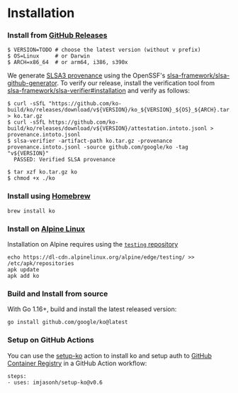 # Installation

### Install from [GitHub Releases](https://github.com/ko-build/ko/releases)

```
$ VERSION=TODO # choose the latest version (without v prefix)
$ OS=Linux     # or Darwin
$ ARCH=x86_64  # or arm64, i386, s390x
```

We generate [SLSA3 provenance](https://slsa.dev) using the OpenSSF's [slsa-framework/slsa-github-generator](https://github.com/slsa-framework/slsa-github-generator). To verify our release, install the verification tool from [slsa-framework/slsa-verifier#installation](https://github.com/slsa-framework/slsa-verifier#installation) and verify as follows:


```shell
$ curl -sSfL "https://github.com/ko-build/ko/releases/download/v${VERSION}/ko_${VERSION}_${OS}_${ARCH}.tar.gz" > ko.tar.gz
$ curl -sSfL https://github.com/ko-build/ko/releases/download/v${VERSION}/attestation.intoto.jsonl > provenance.intoto.jsonl
$ slsa-verifier -artifact-path ko.tar.gz -provenance provenance.intoto.jsonl -source github.com/google/ko -tag "v${VERSION}"
  PASSED: Verified SLSA provenance
```

```shell
$ tar xzf ko.tar.gz ko
$ chmod +x ./ko
```

### Install using [Homebrew](https://brew.sh)

```plaintext
brew install ko
```

### Install on [Alpine Linux](https://www.alpinelinux.org)

Installation on Alpine requires using the [`testing` repository](https://wiki.alpinelinux.org/wiki/Enable_Community_Repository#Using_testing_repositories)

```
echo https://dl-cdn.alpinelinux.org/alpine/edge/testing/ >> /etc/apk/repositories
apk update
apk add ko
```

### Build and Install from source

With Go 1.16+, build and install the latest released version:

```plaintext
go install github.com/google/ko@latest
```

### Setup on GitHub Actions

You can use the [setup-ko](https://github.com/imjasonh/setup-ko) action to install ko and setup auth to [GitHub Container Registry](https://github.com/features/packages) in a GitHub Action workflow:

```plaintext
steps:
- uses: imjasonh/setup-ko@v0.6
```
